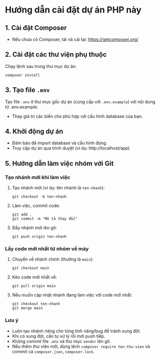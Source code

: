 # Hướng dẫn cài đặt dự án PHP này

## 1. Cài đặt Composer
- Nếu chưa có Composer, tải và cài tại: https://getcomposer.org/

## 2. Cài đặt các thư viện phụ thuộc
Chạy lệnh sau trong thư mục dự án:

```
composer install
```

## 3. Tạo file `.env`
Tạo file `.env` ở thư mục gốc dự án (cùng cấp với `.env.example`) với nội dung từ .env.example:

- Thay giá trị các biến cho phù hợp với cấu hình database của bạn.

## 4. Khởi động dự án
- Đảm bảo đã import database và cấu hình đúng.
- Truy cập dự án qua trình duyệt (ví dụ: http://localhost/app)

## 5. Hướng dẫn làm việc nhóm với Git

### Tạo nhánh mới khi làm việc
1. Tạo nhánh mới (ví dụ: tên nhánh là `ten-nhanh`):
   ```
   git checkout -b ten-nhanh
   ```
2. Làm việc, commit code:
   ```
   git add .
   git commit -m "Mô tả thay đổi"
   ```
3. Đẩy nhánh mới lên git:
   ```
   git push origin ten-nhanh
   ```

### Lấy code mới nhất từ nhóm về máy
1. Chuyển về nhánh chính (thường là `main`):
   ```
   git checkout main
   ```
2. Kéo code mới nhất về:
   ```
   git pull origin main
   ```
3. Nếu muốn cập nhật nhánh đang làm việc với code mới nhất:
   ```
   git checkout ten-nhanh
   git merge main
   ```

### Lưu ý
- Luôn tạo nhánh riêng cho từng tính năng/bug để tránh xung đột.
- Khi có xung đột, cần tự xử lý rồi mới push tiếp.
- Không commit file `.env` và thư mục `vendor` lên git.
- Nếu thêm thư viện mới, dùng lệnh `composer require ten-thu-vien` và commit cả `composer.json`, `composer.lock`.
